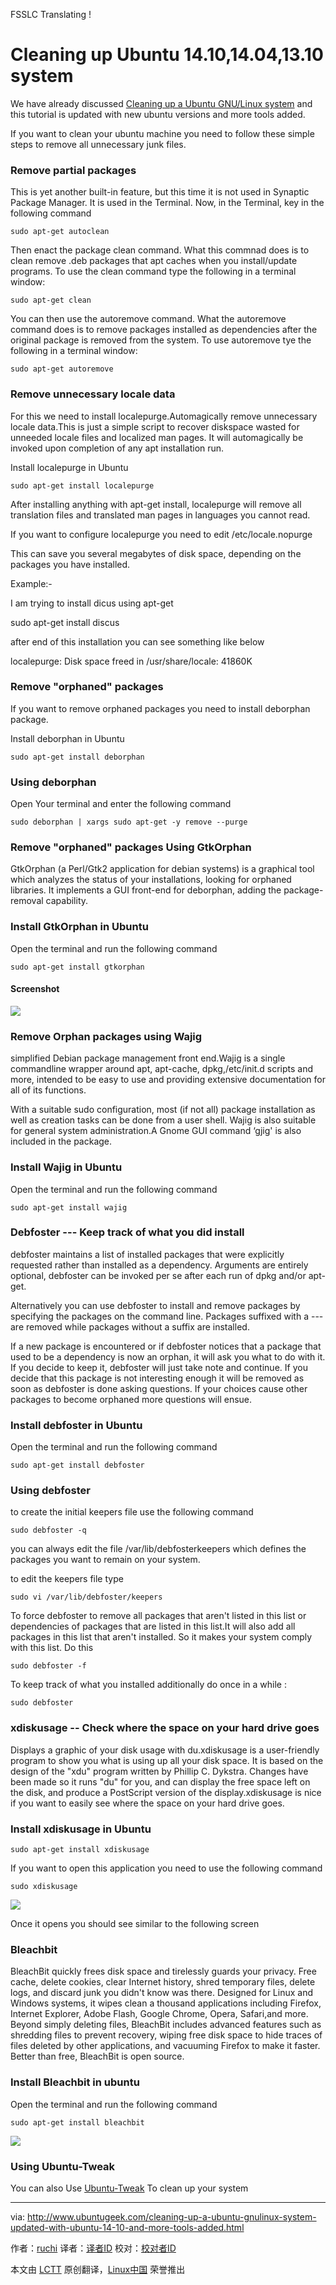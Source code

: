 FSSLC Translating !

Cleaning up Ubuntu 14.10,14.04,13.10 system
================================================================================
We have already discussed [Cleaning up a Ubuntu GNU/Linux system][1] and this tutorial is updated with new ubuntu versions and more tools added.

If you want to clean your ubuntu machine you need to follow these simple steps to remove all unnecessary junk files.

### Remove partial packages ###

This is yet another built-in feature, but this time it is not used in Synaptic Package Manager. It is used in the Terminal. Now, in the Terminal, key in the following command

    sudo apt-get autoclean

Then enact the package clean command. What this commnad does is to clean remove .deb packages that apt caches when you install/update programs. To use the clean command type the following in a terminal window:

    sudo apt-get clean

You can then use the autoremove command. What the autoremove command does is to remove packages installed as dependencies after the original package is removed from the system. To use autoremove tye the following in a terminal window:

    sudo apt-get autoremove

### Remove unnecessary locale data ###

For this we need to install localepurge.Automagically remove unnecessary locale data.This is just a simple script to recover diskspace wasted for unneeded locale files and localized man pages. It will automagically be invoked upon completion of any apt installation run.

Install localepurge in Ubuntu

    sudo apt-get install localepurge

After installing anything with apt-get install, localepurge will remove all translation files and translated man pages in languages you cannot read.

If you want to configure localepurge you need to edit /etc/locale.nopurge

This can save you several megabytes of disk space, depending on the packages you have installed.

Example:-

I am trying to install dicus using apt-get

sudo apt-get install discus

after end of this installation you can see something like below

localepurge: Disk space freed in /usr/share/locale: 41860K

### Remove "orphaned" packages ###

If you want to remove orphaned packages you need to install deborphan package.

Install deborphan in Ubuntu

    sudo apt-get install deborphan

### Using deborphan ###

Open Your terminal and enter the following command

    sudo deborphan | xargs sudo apt-get -y remove --purge

### Remove "orphaned" packages Using GtkOrphan ###

GtkOrphan (a Perl/Gtk2 application for debian systems) is a graphical tool which analyzes the status of your installations, looking for orphaned libraries. It implements a GUI front-end for deborphan, adding the package-removal capability.

### Install GtkOrphan in Ubuntu ###

Open the terminal and run the following command

    sudo apt-get install gtkorphan

#### Screenshot ####

![](http://www.ubuntugeek.com/wp-content/uploads/2015/01/41.png)

### Remove Orphan packages using Wajig ###

simplified Debian package management front end.Wajig is a single commandline wrapper around apt, apt-cache, dpkg,/etc/init.d scripts and more, intended to be easy to use and providing extensive documentation for all of its functions.

With a suitable sudo configuration, most (if not all) package installation as well as creation tasks can be done from a user shell. Wajig is also suitable for general system administration.A Gnome GUI command ‘gjig' is also included in the package.

### Install Wajig in Ubuntu ###

Open the terminal and run the following command

    sudo apt-get install wajig

### Debfoster --- Keep track of what you did install ###

debfoster maintains a list of installed packages that were explicitly requested rather than installed as a dependency. Arguments are entirely optional, debfoster can be invoked per se after each run of dpkg and/or apt-get.

Alternatively you can use debfoster to install and remove packages by specifying the packages on the command line. Packages suffixed with a --- are removed while packages without a suffix are installed.

If a new package is encountered or if debfoster notices that a package that used to be a dependency is now an orphan, it will ask you what to do with it. If you decide to keep it, debfoster will just take note and continue. If you decide that this package is not interesting enough it will be removed as soon as debfoster is done asking questions. If your choices cause other packages to become orphaned more questions will ensue.

### Install debfoster in Ubuntu ###

Open the terminal and run the following command

    sudo apt-get install debfoster

### Using debfoster ###

to create the initial keepers file use the following command

    sudo debfoster -q

you can always edit the file /var/lib/debfosterkeepers which defines the packages you want to remain on your system.

to edit the keepers file type

    sudo vi /var/lib/debfoster/keepers

To force debfoster to remove all packages that aren't listed in this list or dependencies of packages that are listed in this list.It will also add all packages in this list that aren't installed. So it makes your system comply with this list. Do this

    sudo debfoster -f

To keep track of what you installed additionally do once in a while :

    sudo debfoster

### xdiskusage -- Check where the space on your hard drive goes ###

Displays a graphic of your disk usage with du.xdiskusage is a user-friendly program to show you what is using up all your disk space. It is based on the design of the "xdu" program written by Phillip C. Dykstra. Changes have been made so it runs "du" for you, and can display the free space left on the disk, and produce a PostScript version of the display.xdiskusage is nice if you want to easily see where the space on your hard drive goes.

### Install xdiskusage in Ubuntu ###

    sudo apt-get install xdiskusage

If you want to open this application you need to use the following command

    sudo xdiskusage

![](http://www.ubuntugeek.com/wp-content/uploads/2015/01/5.png)

Once it opens you should see similar to the following screen

### Bleachbit ###

BleachBit quickly frees disk space and tirelessly guards your privacy. Free cache, delete cookies, clear Internet history, shred temporary files, delete logs, and discard junk you didn't know was there. Designed for Linux and Windows systems, it wipes clean a thousand applications including Firefox, Internet Explorer, Adobe Flash, Google Chrome, Opera, Safari,and more. Beyond simply deleting files, BleachBit includes advanced features such as shredding files to prevent recovery, wiping free disk space to hide traces of files deleted by other applications, and vacuuming Firefox to make it faster. Better than free, BleachBit is open source.

### Install Bleachbit in ubuntu ###

Open the terminal and run the following command

    sudo apt-get install bleachbit

![](http://www.ubuntugeek.com/wp-content/uploads/2015/01/6.png)

### Using Ubuntu-Tweak ###

You can also Use [Ubuntu-Tweak][2] To clean up your system

--------------------------------------------------------------------------------

via: http://www.ubuntugeek.com/cleaning-up-a-ubuntu-gnulinux-system-updated-with-ubuntu-14-10-and-more-tools-added.html

作者：[ruchi][a]
译者：[译者ID](https://github.com/译者ID)
校对：[校对者ID](https://github.com/校对者ID)

本文由 [LCTT](https://github.com/LCTT/TranslateProject) 原创翻译，[Linux中国](http://linux.cn/) 荣誉推出

[a]:http://www.ubuntugeek.com/author/ubuntufix
[1]:http://www.ubuntugeek.com/cleaning-up-all-unnecessary-junk-files-in-ubuntu.html
[2]:http://www.ubuntugeek.com/www.ubuntugeek.com/install-ubuntu-tweak-on-ubuntu-14-10.html
